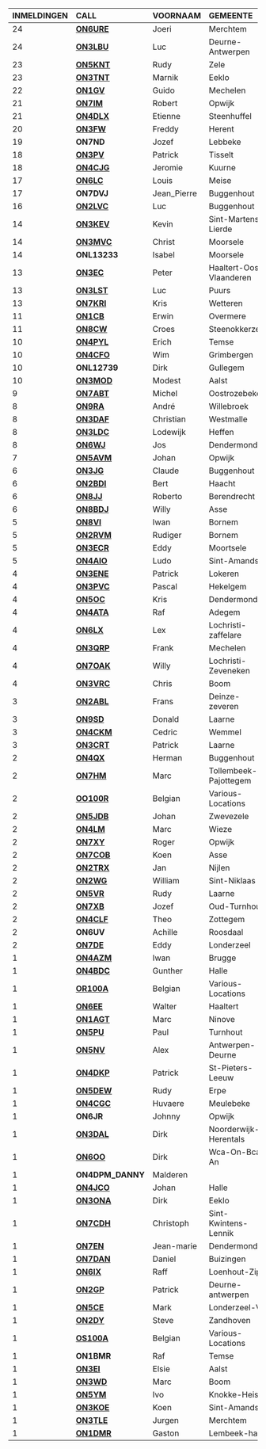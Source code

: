 |INMELDINGEN|CALL|VOORNAAM|GEMEENTE|LID|
|:---|:---|:---|:---|:---|
|24|**<a href="https://www.qrz.com/db/on6ure">ON6URE</a>** | Joeri | Merchtem |  |
|24|**<a href="https://www.qrz.com/db/on3lbu">ON3LBU</a>** | Luc | Deurne-Antwerpen |  |
|23|**<a href="https://www.qrz.com/db/on5knt">ON5KNT</a>** | Rudy | Zele |  |
|23|**<a href="https://www.qrz.com/db/on3tnt">ON3TNT</a>** | Marnik | Eeklo |  |
|22|**<a href="https://www.qrz.com/db/on1gv">ON1GV</a>** | Guido | Mechelen |  |
|21|**<a href="https://www.qrz.com/db/on7im">ON7IM</a>** | Robert | Opwijk | X |
|21|**<a href="https://www.qrz.com/db/on4dlx">ON4DLX</a>** | Etienne | Steenhuffel | X |
|20|**<a href="https://www.qrz.com/db/on3fw">ON3FW</a>** | Freddy | Herent |  |
| 19 |**ON7ND**|Jozef|Lebbeke|X|
|18|**<a href="https://www.qrz.com/db/on3pv">ON3PV</a>** | Patrick | Tisselt |  |
|18|**<a href="https://www.qrz.com/db/on4cjg">ON4CJG</a>** | Jeromie | Kuurne |  |
|17|**<a href="https://www.qrz.com/db/on6lc">ON6LC</a>** | Louis | Meise |  |
| 17 |**ON7DVJ**|Jean_Pierre|Buggenhout||
|16|**<a href="https://www.qrz.com/db/on2lvc">ON2LVC</a>** | Luc | Buggenhout |  |
|14|**<a href="https://www.qrz.com/db/on3kev">ON3KEV</a>** | Kevin | Sint-Martens-Lierde |  |
|14|**<a href="https://www.qrz.com/db/on3mvc">ON3MVC</a>** | Christ | Moorsele |  |
| 14 |**ONL13233**|Isabel|Moorsele||
|13|**<a href="https://www.qrz.com/db/on3ec">ON3EC</a>** | Peter | Haaltert-Oost-Vlaanderen |  |
|13|**<a href="https://www.qrz.com/db/on3lst">ON3LST</a>** | Luc | Puurs |  |
|13|**<a href="https://www.qrz.com/db/on7kri">ON7KRI</a>** | Kris | Wetteren |  |
|11|**<a href="https://www.qrz.com/db/on1cb">ON1CB</a>** | Erwin | Overmere |  |
|11|**<a href="https://www.qrz.com/db/on8cw">ON8CW</a>** | Croes | Steenokkerzeel |  |
|10|**<a href="https://www.qrz.com/db/on4pyl">ON4PYL</a>** | Erich | Temse |  |
|10|**<a href="https://www.qrz.com/db/on4cfo">ON4CFO</a>** | Wim | Grimbergen |  |
| 10 |**ONL12739**|Dirk|Gullegem||
|10|**<a href="https://www.qrz.com/db/on3mod">ON3MOD</a>** | Modest | Aalst |  |
|9|**<a href="https://www.qrz.com/db/on7abt">ON7ABT</a>** | Michel | Oostrozebeke |  |
|8|**<a href="https://www.qrz.com/db/on9ra">ON9RA</a>** | André | Willebroek |  |
|8|**<a href="https://www.qrz.com/db/on3daf">ON3DAF</a>** | Christian | Westmalle |  |
|8|**<a href="https://www.qrz.com/db/on3ldc">ON3LDC</a>** | Lodewijk | Heffen |  |
|8|**<a href="https://www.qrz.com/db/on6wj">ON6WJ</a>** | Jos | Dendermonde | X |
|7|**<a href="https://www.qrz.com/db/on5avm">ON5AVM</a>** | Johan | Opwijk | X |
|6|**<a href="https://www.qrz.com/db/on3jg">ON3JG</a>** | Claude | Buggenhout |  |
|6|**<a href="https://www.qrz.com/db/on2bdi">ON2BDI</a>** | Bert | Haacht |  |
|6|**<a href="https://www.qrz.com/db/on8jj">ON8JJ</a>** | Roberto | Berendrecht |  |
|6|**<a href="https://www.qrz.com/db/on8bdj">ON8BDJ</a>** | Willy | Asse |  |
|5|**<a href="https://www.qrz.com/db/on8vi">ON8VI</a>** | Iwan | Bornem |  |
|5|**<a href="https://www.qrz.com/db/on2rvm">ON2RVM</a>** | Rudiger | Bornem | X |
|5|**<a href="https://www.qrz.com/db/on3ecr">ON3ECR</a>** | Eddy | Moortsele |  |
|5|**<a href="https://www.qrz.com/db/on4aio">ON4AIO</a>** | Ludo | Sint-Amands |  |
|4|**<a href="https://www.qrz.com/db/on3ene">ON3ENE</a>** | Patrick | Lokeren |  |
|4|**<a href="https://www.qrz.com/db/on3pvc">ON3PVC</a>** | Pascal | Hekelgem | X |
|4|**<a href="https://www.qrz.com/db/on5oc">ON5OC</a>** | Kris | Dendermonde |  |
|4|**<a href="https://www.qrz.com/db/on4ata">ON4ATA</a>** | Raf | Adegem |  |
|4|**<a href="https://www.qrz.com/db/on6lx">ON6LX</a>** | Lex | Lochristi-zaffelare |  |
|4|**<a href="https://www.qrz.com/db/on3qrp">ON3QRP</a>** | Frank | Mechelen |  |
|4|**<a href="https://www.qrz.com/db/on7oak">ON7OAK</a>** | Willy | Lochristi-Zeveneken |  |
|4|**<a href="https://www.qrz.com/db/on3vrc">ON3VRC</a>** | Chris | Boom |  |
|3|**<a href="https://www.qrz.com/db/on2abl">ON2ABL</a>** | Frans | Deinze-zeveren |  |
|3|**<a href="https://www.qrz.com/db/on9sd">ON9SD</a>** | Donald | Laarne |  |
|3|**<a href="https://www.qrz.com/db/on4ckm">ON4CKM</a>** | Cedric | Wemmel |  |
|3|**<a href="https://www.qrz.com/db/on3crt">ON3CRT</a>** | Patrick | Laarne |  |
|2|**<a href="https://www.qrz.com/db/on4qx">ON4QX</a>** | Herman | Buggenhout | X |
|2|**<a href="https://www.qrz.com/db/on7hm">ON7HM</a>** | Marc | Tollembeek-Pajottegem |  |
|2|**<a href="https://www.qrz.com/db/oo100r">OO100R</a>** | Belgian | Various-Locations |  |
|2|**<a href="https://www.qrz.com/db/on5jdb">ON5JDB</a>** | Johan | Zwevezele |  |
|2|**<a href="https://www.qrz.com/db/on4lm">ON4LM</a>** | Marc | Wieze | X |
|2|**<a href="https://www.qrz.com/db/on7xy">ON7XY</a>** | Roger | Opwijk | X |
|2|**<a href="https://www.qrz.com/db/on7cob">ON7COB</a>** | Koen | Asse | X |
|2|**<a href="https://www.qrz.com/db/on2trx">ON2TRX</a>** | Jan | Nijlen |  |
|2|**<a href="https://www.qrz.com/db/on2wg">ON2WG</a>** | William | Sint-Niklaas |  |
|2|**<a href="https://www.qrz.com/db/on5vr">ON5VR</a>** | Rudy | Laarne |  |
|2|**<a href="https://www.qrz.com/db/on7xb">ON7XB</a>** | Jozef | Oud-Turnhout |  |
|2|**<a href="https://www.qrz.com/db/on4clf">ON4CLF</a>** | Theo | Zottegem |  |
| 2 |**ON6UV**|Achille|Roosdaal||
|2|**<a href="https://www.qrz.com/db/on7de">ON7DE</a>** | Eddy | Londerzeel |  |
|1|**<a href="https://www.qrz.com/db/on4azm">ON4AZM</a>** | Iwan | Brugge |  |
|1|**<a href="https://www.qrz.com/db/on4bdc">ON4BDC</a>** | Gunther | Halle |  |
|1|**<a href="https://www.qrz.com/db/or100a">OR100A</a>** | Belgian | Various-Locations |  |
|1|**<a href="https://www.qrz.com/db/on6ee">ON6EE</a>** | Walter | Haaltert |  |
|1|**<a href="https://www.qrz.com/db/on1agt">ON1AGT</a>** | Marc | Ninove |  |
|1|**<a href="https://www.qrz.com/db/on5pu">ON5PU</a>** | Paul | Turnhout |  |
|1|**<a href="https://www.qrz.com/db/on5nv">ON5NV</a>** | Alex | Antwerpen-Deurne |  |
|1|**<a href="https://www.qrz.com/db/on4dkp">ON4DKP</a>** | Patrick | St-Pieters-Leeuw |  |
|1|**<a href="https://www.qrz.com/db/on5dew">ON5DEW</a>** | Rudy | Erpe |  |
|1|**<a href="https://www.qrz.com/db/on4cgc">ON4CGC</a>** | Huvaere | Meulebeke |  |
| 1 |**ON6JR**|Johnny|Opwijk|X|
|1|**<a href="https://www.qrz.com/db/on3dal">ON3DAL</a>** | Dirk | Noorderwijk-Herentals |  |
|1|**<a href="https://www.qrz.com/db/on6oo">ON6OO</a>** | Dirk | Wca-On-Bca-An |  |
| 1 |**ON4DPM_DANNY**|Malderen|||
|1|**<a href="https://www.qrz.com/db/on4jco">ON4JCO</a>** | Johan | Halle |  |
|1|**<a href="https://www.qrz.com/db/on3ona">ON3ONA</a>** | Dirk | Eeklo |  |
|1|**<a href="https://www.qrz.com/db/on7cdh">ON7CDH</a>** | Christoph | Sint-Kwintens-Lennik |  |
|1|**<a href="https://www.qrz.com/db/on7en">ON7EN</a>** | Jean-marie | Dendermonde |  |
|1|**<a href="https://www.qrz.com/db/on7dan">ON7DAN</a>** | Daniel | Buizingen |  |
|1|**<a href="https://www.qrz.com/db/on6ix">ON6IX</a>** | Raff | Loenhout-Zip |  |
|1|**<a href="https://www.qrz.com/db/on2gp">ON2GP</a>** | Patrick | Deurne-antwerpen |  |
|1|**<a href="https://www.qrz.com/db/on5ce">ON5CE</a>** | Mark | Londerzeel-Vb |  |
|1|**<a href="https://www.qrz.com/db/on2dy">ON2DY</a>** | Steve | Zandhoven |  |
|1|**<a href="https://www.qrz.com/db/os100a">OS100A</a>** | Belgian | Various-Locations |  |
| 1 |**ON1BMR**|Raf|Temse||
|1|**<a href="https://www.qrz.com/db/on3ei">ON3EI</a>** | Elsie | Aalst |  |
|1|**<a href="https://www.qrz.com/db/on3wd">ON3WD</a>** | Marc | Boom |  |
|1|**<a href="https://www.qrz.com/db/on5ym">ON5YM</a>** | Ivo | Knokke-Heist |  |
|1|**<a href="https://www.qrz.com/db/on3koe">ON3KOE</a>** | Koen | Sint-Amands | X |
|1|**<a href="https://www.qrz.com/db/on3tle">ON3TLE</a>** | Jurgen | Merchtem | X |
|1|**<a href="https://www.qrz.com/db/on1dmr">ON1DMR</a>** | Gaston | Lembeek-halle |  |
